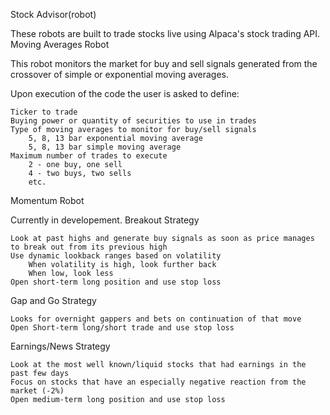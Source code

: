 Stock Advisor(robot)

These robots are built to trade stocks live using Alpaca's stock trading API.
Moving Averages Robot

This robot monitors the market for buy and sell signals generated from the crossover of simple or exponential moving averages.

Upon execution of the code the user is asked to define:

    Ticker to trade
    Buying power or quantity of securities to use in trades
    Type of moving averages to monitor for buy/sell signals
        5, 8, 13 bar exponential moving average
        5, 8, 13 bar simple moving average
    Maximum number of trades to execute
        2 - one buy, one sell
        4 - two buys, two sells
        etc.

Momentum Robot

Currently in developement.
Breakout Strategy

    Look at past highs and generate buy signals as soon as price manages to break out from its previous high
    Use dynamic lookback ranges based on volatility
        When volatility is high, look further back
        When low, look less
    Open short-term long position and use stop loss

Gap and Go Strategy

    Looks for overnight gappers and bets on continuation of that move
    Open Short-term long/short trade and use stop loss

Earnings/News Strategy

    Look at the most well known/liquid stocks that had earnings in the past few days
    Focus on stocks that have an especially negative reaction from the market (-2%)
    Open medium-term long position and use stop loss
